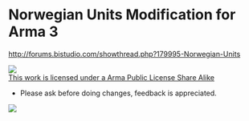 Norwegian Units Modification for Arma 3
=======================================

http://forums.bistudio.com/showthread.php?179995-Norwegian-Units

<a rel="license" href="http://www.bistudio.com/licenses/arma-public-license-share-alike" target="_blank" >
   <img src="http://www.bistudio.com/license-icons/small/APL-SA.png" >
   <br>
   This work is licensed under a Arma Public License Share Alike
</a>

- Please ask before doing changes, feedback is appreciated.

<img src="https://dl.dropboxusercontent.com/u/46305113/Norwegian%20Units/Logo_Main_HD.png">
